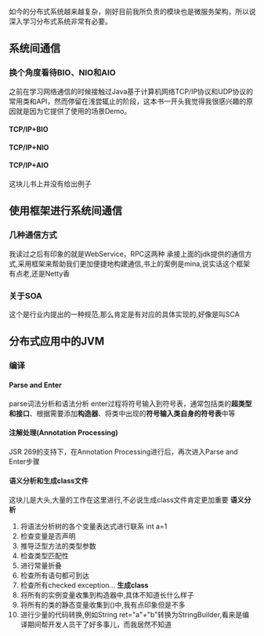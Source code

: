 如今的分布式系统越来越复杂，刚好目前我所负责的模块也是微服务架构，所以说深入学习分布式系统非常有必要。
##  系统间通信
### 换个角度看待BIO、NIO和AIO
之前在学习网络通信的时候接触过Java基于计算机网络TCP/IP协议和UDP协议的常用类和API，然而停留在浅尝辄止的阶段，这本书一开头我觉得我很感兴趣的原因就是因为它提供了使用的场景Demo。
#### TCP/IP+BIO
#### TCP/IP+NIO
#### TCP/IP+AIO
这块儿书上并没有给出例子
## 使用框架进行系统间通信
### 几种通信方式
我读过之后有印象的就是WebService，RPC这两种
承接上面的jdk提供的通信方式,采用框架来帮助我们更加便捷地构建通信,书上的案例是mina,说实话这个框架有点老,还是Netty香  
### 关于SOA
这个是行业内提出的一种规范,那么肯定是有对应的具体实现的,好像是叫SCA  
## 分布式应用中的JVM
### 编译
#### Parse and Enter
parse词法分析和语法分析
enter过程将符号输入到符号表，通常包括类的**超类型和接口**、根据需要添加**构造器**、将类中出现的**符号输入类自身的符号表**中等  
#### 注解处理(Annotation Processing)
JSR 269的支持下，在Annotation Processing进行后，再次进入Parse and Enter步骤  
#### 语义分析和生成class文件
这块儿是大头,大量的工作在这里进行,不必说生成class文件肯定更加重要
**语义分析**
1. 将语法分析树的各个变量表达式进行联系 int a=1  
2. 检查变量是否声明  
3. 推导泛型方法的类型参数  
4. 检查类型匹配性
5. 进行常量折叠
6. 检查所有语句都可到达
7. 检查所有checked exception...
**生成class**
1. 将所有的实例变量收集到构造器中,具体不知道长什么样子  
2. 将所有的类的静态变量收集到<clint>()中,我有点印象但是不多
3. 进行少量的代码转换,例如String ret="a"+"b"转换为StringBuilder,看来是编译期间帮开发人员干了好多事儿，而我居然不知道
##### 